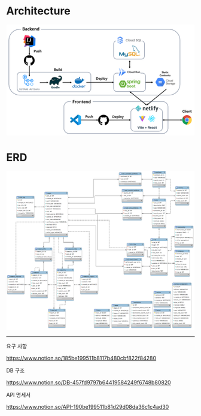 # Architecture
![jandi_plan_architecture](https://github.com/JandiGoorm/jandi_plan_backend/blob/master/jandi_plan_architecture.png)

# ERD
![jandi_plan_erd](https://github.com/JandiGoorm/jandi_plan_backend/blob/master/jandi_plan_erd.png)

---

요구 사항

https://www.notion.so/185be199511b8117b480cbf822f84280

DB 구조

https://www.notion.so/DB-457fd9797b64419584249f6748b80820

API 명세서

https://www.notion.so/API-190be199511b81d29d08da36c1c4ad30
